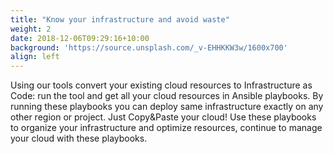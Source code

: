 ```yaml
---
title: "Know your infrastructure and avoid waste"
weight: 2
date: 2018-12-06T09:29:16+10:00
background: 'https://source.unsplash.com/_v-EHHKKW3w/1600x700'
align: left
---
```


Using our tools convert your existing cloud resources to Infrastructure as Code:
run the tool and get all your cloud resources in Ansible playbooks. By running
these playbooks you can deploy same infrastructure exactly on any other region or
project. Just Copy&Paste your cloud! Use these playbooks to organize your
infrastructure and optimize resources, continue to manage your cloud with these
playbooks.
